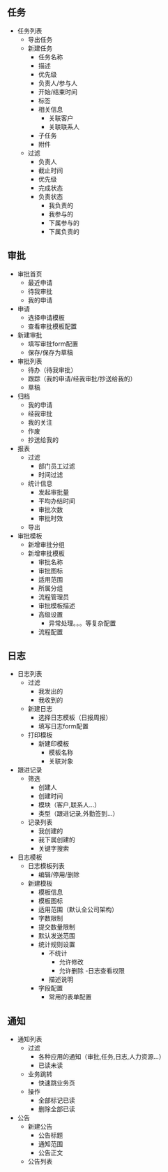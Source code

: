 ## 任务

- 任务列表
  - 导出任务
  - 新建任务
    - 任务名称
    - 描述
    - 优先级
    - 负责人/参与人
    - 开始/结束时间
    - 标签
    - 相关信息
      - 关联客户
      - 关联联系人
    - 子任务
    - 附件
  - 过滤
    - 负责人
    - 截止时间
    - 优先级
    - 完成状态
    - 负责状态
      - 我负责的
      - 我参与的
      - 下属参与的
      - 下属负责的

## 审批

- 审批首页
  - 最近申请
  - 待我审批
  - 我的申请
- 申请
  - 选择申请模板
  - 查看审批模板配置
- 新建审批
  - 填写审批form配置
  - 保存/保存为草稿
- 审批列表
  - 待办（待我审批）
  - 跟踪（我的申请/经我审批/抄送给我的）
  - 草稿
- 归档
  - 我的申请
  - 经我审批
  - 我的关注
  - 作废
  - 抄送给我的
- 报表
  - 过滤
    - 部门员工过滤
    - 时间过滤
  - 统计信息
    - 发起审批量
    - 平均办结时间
    - 审批次数
    - 审批时效
  - 导出
- 审批模板
  - 新增审批分组
  - 新增审批模板
    - 审批名称
    - 审批图标
    - 适用范围
    - 所属分组
    - 流程管理员
    - 审批模板描述
    - 高级设置
      - 异常处理。。。等复杂配置
    - 流程配置

## 日志

- 日志列表
  - 过滤
    - 我发出的
    - 我收到的
  - 新建日志
    - 选择日志模板（日报周报）
    - 填写日志form配置
  - 打印模板
    - 新建印模板
      - 模板名称
      - 关联对象
- 跟进记录
  - 筛选
    - 创建人
    - 创建时间
    - 模块（客户,联系人...）
    - 类型（跟进记录,外勤签到...）
  - 记录列表
    - 我创建的
    - 我下属创建的
    - 关键字搜索
- 日志模板
  - 日志模板列表
    - 编辑/停用/删除
  - 新建模板
    - 模板信息
    - 模板图标
    - 适用范围（默认全公司架构）
    - 字数限制
    - 提交数量限制
    - 默认发送范围
    - 统计规则设置
      - 不统计
        - 允许修改
        - 允许删除
        -日志查看权限
      - 描述说明
    - 字段配置
      - 常用的表单配置
## 通知

- 通知列表
  - 过滤
    - 各种应用的通知（审批,任务,日志,人力资源...）
    - 已读未读
  - 业务跳转
    - 快速跳业务页
  - 操作
    - 全部标记已读
    - 删除全部已读
- 公告
  - 新建公告
    - 公告标题
    - 通知范围
    - 公告正文
  - 公告列表